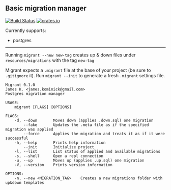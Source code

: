 ## Basic migration manager

[![Build Status](https://travis-ci.org/jaemk/migrant.svg?branch=master)](https://travis-ci.org/jaemk/migrant)
[![crates.io](https://img.shields.io/crates/v/migrant.svg)](https://crates.io/crates/migrant)


Currently supports:
 - postgres

----
Running `migrant --new new-tag` creates up & down files under `resources/migrations` with the tag `new-tag`

Migrant expects a `.migrant` file at the base of your project (be sure to `.gitignore` it). Run `migrant --init` to generate a fresh `.migrant` settings file.


    Migrant 0.1.0
    James K. <james.kominick@gmail.com>
    Postgres migration manager

    USAGE:
        migrant [FLAGS] [OPTIONS]

    FLAGS:
        -d, --down       Moves down (applies .down.sql) one migration
            --fake       Updates the .meta file as if the specified migration was applied
            --force      Applies the migration and treats it as if it were successful
        -h, --help       Prints help information
            --init       Initialize project
        -l, --list       List status of applied and available migrations
        -s, --shell      Open a repl connection
        -u, --up         Moves up (applies .up.sql) one migration
        -V, --version    Prints version information

    OPTIONS:
        -n, --new <MIGRATION_TAG>    Creates a new migrations folder with up&down templates

